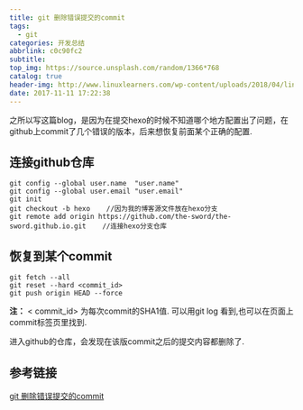 ```yaml
---
title: git 删除错误提交的commit
tags:
  - git
categories: 开发总结
abbrlink: c0c90fc2
subtitle:
top_img: https://source.unsplash.com/random/1366*768
catalog: true
header-img: http://www.linuxlearners.com/wp-content/uploads/2018/04/linuxlearners-git.jpg
date: 2017-11-11 17:22:38
---
```

之所以写这篇blog，是因为在提交hexo的时候不知道哪个地方配置出了问题，在github上commit了几个错误的版本，后来想恢复前面某个正确的配置.
<!-- more -->

## 连接github仓库

	git config --global user.name  "user.name" 
	git config --global user.email "user.email" 
	git init 
	git checkout -b hexo    //因为我的博客源文件放在hexo分支 
	git remote add origin https://github.com/the-sword/the-sword.github.io.git    //连接hexo分支仓库

## 恢复到某个commit
	
	git fetch --all
	git reset --hard <commit_id>
	git push origin HEAD --force
**注：**  < commit_id> 为每次commit的SHA1值. 可以用git log 看到,也可以在页面上commit标签页里找到.

进入github的仓库，会发现在该版commit之后的提交内容都删除了.

## 参考链接
[git 删除错误提交的commit](https://www.douban.com/note/189603387/)